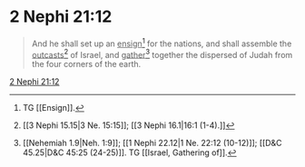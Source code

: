 # 2 Nephi 21:12

> And he shall set up an <u>ensign</u>[^a] for the nations, and shall assemble the <u>outcasts</u>[^b] of Israel, and <u>gather</u>[^c] together the dispersed of Judah from the four corners of the earth.

[2 Nephi 21:12](https://www.churchofjesuschrist.org/study/scriptures/bofm/2-ne/21?lang=eng&id=p12#p12)


[^a]: TG [[Ensign]].
[^b]: [[3 Nephi 15.15|3 Ne. 15:15]]; [[3 Nephi 16.1|16:1 (1-4).]]
[^c]: [[Nehemiah 1.9|Neh. 1:9]]; [[1 Nephi 22.12|1 Ne. 22:12 (10-12)]]; [[D&C 45.25|D&C 45:25 (24-25)]]. TG [[Israel, Gathering of]].

